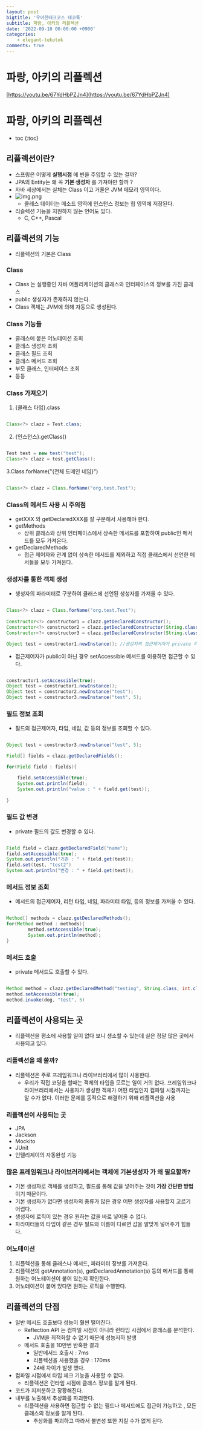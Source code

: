 ```yaml
---
layout: post
bigtitle: '우아한테크코스 테코톡'
subtitle: 파랑, 아키의 리플렉션
date: '2022-09-10 00:00:00 +0900'
categories:
    - elegant-tekotok
comments: true
---
```


# 파랑, 아키의 리플렉션
[https://youtu.be/67YdHbPZJn4](https://youtu.be/67YdHbPZJn4)

# 파랑, 아키의 리플렉션
* toc
{:toc}

## 리플렉션이란?
+ 스프링은 어떻게 __실행시점__ 에 빈을 주입할 수 있는 걸까?
+ JPA의 Entity는 왜 꼭 __기본 생성자__ 를 가져야만 할까 ?
+ 자바 세상에서는 실체는 Class 이고 거울은 JVM 메모리 영역이다.
+ ![img.png](/assets/img/elegant-tekotok/reflection.png)
  + 클레스 데이터는 메소드 영역에 인스턴스 정보는 힙 영역에 저장된다.
+ 리슬렉션 기능을 지원하지 않는 언어도 있다.
  + C, C++, Pascal

## 리플렉션의 기능
+ 리플렉션의 기본은 Class
 

### Class
+ Class 는 실행중인 자바 어플리케이션의 클래스와 인터페이스의 정보를 가진 클래스
+ public 생성자가 존재하지 않는다.
+ Class 객체는 JVM에 의해 자동으로 생성된다.

### Class 기능들
+ 클래스에 붙은 어노테이션 조회
+ 클래스 생성자 조회
+ 클래스 필드 조회
+ 클래스 메서드 조회
+ 부모 클래스, 인터페이스 조회
+ 등등

### Class 가져오기

1. {클래스 타입}.class

~~~java

Class<?> clazz = Test.class; 

~~~

2. {인스턴스}.getClass()

~~~java

Test test = new test("test");
Class<?> clazz = test.getClass();

~~~

3.Class.forName("{전체 도메인 네임}")

~~~java

Class<?> clazz = Class.forName("org.test.Test");

~~~

### Class의 메서드 사용 시 주의점
+ getXXX 와 getDeclaredXXX를 잘 구분해서 사용해야 한다.
+ getMethods
  + 상위 클래스와 상위 인터페이스에서 상속한 메서드를 포함하여 public인 메서드를 모두 가져온다.
+ getDeclaredMethods
  + 접근 제어자와 관계 없이 상속한 메서드를 제외하고 직접 클래스에서 선언한 메서들을 모두 가져온다.


### 생성자를 통한 객체 생성 
+ 생성자의 파라미터로 구분하여 클래스에 선언된 생성자를 가져올 수 있다.

~~~java

Class<?> clazz = Class.forName("org.test.Test");
        
Constructor<?> constructor1 = clazz.getDeclaredConstructor();
Constructor<?> constructor2 = clazz.getDeclaredConstructor(String.class);
Constructor<?> constructor3 = clazz.getDeclaredConstructor(String.class, int.class);

Object test = constructor1.newInstance(); //생성자의 접근제어자가 private 라서 접근이 불가

~~~

+ 접근제어자가 public이 아닌 경우 setAccessible 메서드를 이용하면 접근할 수 있다.

~~~java

constructor1.setAccessible(true);
Object test = constructor1.newInstance();
Object test = constructor2.newInstance("test");
Object test = constructor3.newInstance("test", 5);

~~~

### 필드 정보 조회
+ 필드의 접근제어자, 타입, 네임, 값 등의 정보를 조회할 수 있다.

~~~java

Object test = constructor3.newInstance("test", 5);

Field[] fields = clazz.getDeclaredFields();

for(Field field : fields){

    field.setAccessible(true);
    System.out.println(field);
    System.out.println("value : " + field.get(test));
    
}

~~~

### 필드 값 변경
+ private 필드의 값도 변경할 수 있다.

~~~java

Field field = clazz.getDeclaredField("name");
field.setAccessible(true);
System.out.println("기존 : " + field.get(test));
field.set(test, "test2")
System.out.println("변경 : " + field.get(test));

~~~

### 메서드 정보 조회
+ 메서드의 접근제어자, 리턴 타입, 네임, 파라미터 타입, 등의 정보를 가져올 수 있다.

~~~java

Method[] methods = clazz.getDeclaredMethods();
for(Method method : methods){
        method.setAccessible(true);
        System.out.println(method);
}

~~~

### 메서드 호출
+ private 메서드도 호출할 수 있다.

~~~java

Method method = clazz.getDeclaredMethod("testing", String.class, int.class);
method.setAccessible(true);
method.invoke(dog, "test", 5)

~~~

## 리플렉션이 사용되는 곳
+ 리플렉션을 평소에 사용할 일이 없다 보니 생소할 수 있는데 실은 정말 많은 곳에서 사용되고 있다.

### 리플렉션을 왜 쓸까?
+ 리플렉션은 주로 프레임워크나 라이브러리에서 많이 사용한다.
  + 우리가 직접 코딩을 할때는 객체의 타입을 모르는 일이 거의 없다. 프레임워크나 라이브러리에서는 사용자가 생성한 객체가 어떤 타입인지 컴파일 시점까지는 알 수가 없다. 이러한 문제를 동적으로 해결하기 위해 리플렉션을 사용

### 리플렉션이 사용되는 곳
+ JPA
+ Jackson
+ Mockito
+ JUnit
+ 인텔리제이의 자동완성 기능

### 많은 프레임워크나 라이브러리에서는 객체에 __기본생성자__ 가 왜 필요할까?
+ 기본 생성자로 객체를 생성하고, 필드를 통해 값을 넣어주는 것이 __가장 간단한 방법__ 이기 때문이다.
+ 기본 생성자가 없다면 생성자의 종류가 많은 경우 어떤 생성자를 사용할지 고르기 어렵다.
+ 생성자에 로직이 있는 경우 원하는 값을 바로 넣어줄 수 없다.
+ 파라미터들의 타입이 같은 경우 필드와 이름이 다르면 값을 알맞게 넣어주기 힘들다.

### 어노테이션
1. 리플렉션을 통해 클래스나 메서드, 파라미터 정보를 가져온다.
2. 리플렉션의 getAnnotation(s), getDeclaredAnnotation(s) 등의 메서드를 통해 원하는 어노테이션이 붙어 있는지 확인한다. 
3. 어노테이션이 붙어 있다면 원하는 로직을 수행한다.

## 리플렉션의 단점
+ 일반 메서드 호출보다 성능이 훨씬 떨어진다.
  + Reflection API 는 컴파일 시점이 아니라 런타임 시점에서 클래스를 분석한다.
    + JVM을 최적화할 수 없기 때문에 성능저하 발생
  + 메서드 호출을 10만번 반혹한 결과
    + 일반메서드 호출시 : 7ms
    + 리플렉션을 사용했을 경우 : 170ms
    + 24배 차이가 발생 했다.
+ 컴파일 시점에서 타입 체크 기능을 사용할 수 없다.
  + 리플렉션은 런타임 시점에 클래스 정보를 알게 된다.
+ 코드가 지저분하고 장황해진다.
+ 내부를 노출해서 추상화를 파괴한다.
  + 리플렉션을 사용하면 접근할 수 없는 필드나 메서드에도 접근이 가능하고 , 모든 클래스의 정보를 알게 된다.
    + 추상화를 파괴하고 따라서 불변성 또한 지킬 수가 없게 된다.
